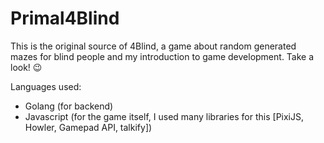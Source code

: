 # Primal4Blind
This is the original source of 4Blind, a game about random generated mazes for blind people and my introduction to game development. Take a look! 😉

Languages used:
- Golang (for backend)
- Javascript (for the game itself, I used many libraries for this [PixiJS, Howler, Gamepad API, talkify])
